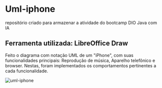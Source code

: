 # Uml-iphone
repositório criado para armazenar a atividade do bootcamp DIO Java com IA

## Ferramenta utilizada: LibreOffice Draw
Feito o diagrama com notação UML de um "iPhone", com suas funcionalidades principais: Reprodução de música, Aparelho telefônico e browser.
Nestas, foram implementados os comportamentos pertinentes a cada funcionalidade.

![uml-iphone](https://github.com/user-attachments/assets/288a570b-918d-474e-943c-11c4753bbcdb)
